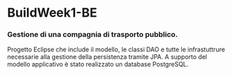 # BuildWeek1-BE

### Gestione di una compagnia di trasporto pubblico.

Progetto Eclipse che include il modello, le classi DAO e tutte le infrastuttrure necessarie alla gestione della persistenza tramite JPA. A supporto del modello applicativo è stato realizzato un database PostgreSQL.
